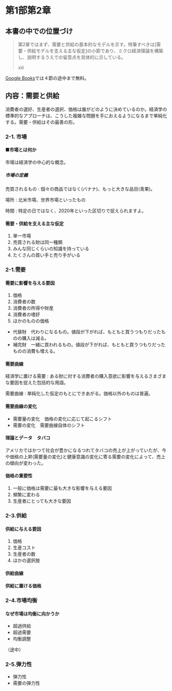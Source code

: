第1部第2章
====

本書の中での位置づけ
----

> 第2章ではまず、需要と供給の基本的なモデルを示す。特筆すべきは[需要・供給モデルを支える主な仮定]の小節であり、ミクロ経済理論を構築し、説明するうえでの留意点を具体的に示している。
> <footer>xiii</footer>

[Google Books](https://books.google.co.jp/books?id=TM0kDwAAQBAJ&lpg=PA1&dq=%E3%83%AC%E3%83%B4%E3%82%A3%E3%83%83%E3%83%88%E3%80%80%E3%83%9F%E3%82%AF%E3%83%AD%E7%B5%8C%E6%B8%88%E5%AD%A6&hl=ja&pg=PT2#v=onepage&q&f=false)では４節の途中まで無料。

内容：需要と供給
----

消費者の選好、生産者の選択、価格は誰がどのように決めているのか。経済学の標準的なアプローチは、こうした複雑な問題を手におえるようになるまで単純化する。需要・供給はその最善の形。

### 2-1. 市場

#### ■市場とは何か

市場は経済学の中心的な概念。

##### 市場の定義

売買されるもの
: 個々の商品ではなく(バナナ)、もっと大きな品目(青果)。

場所
: 北米市場、世界市場といったもの

時間
: 特定の日ではなく、2020年といった区切りで捉えられますよ。

#### 需要・供給を支える主な仮定

1. 単一市場
2. 売買される財は同一種類
3. みんな同じくらいの知識を持っている
4. たくさんの買い手と売り手がいる

### 2-1.需要

#### 需要に影響を与える要因

1. 価格
2. 消費者の数
3. 消費者の所得や財産
4. 消費者の嗜好
5. ほかのものの価格
  - 代替財　代わりになるもの。値段が下がれば、もともと買うつもりだったものの購入は減る。
  - 補完財　一緒に買われるもの。値段が下がれば、もともと買うつもりだったものの消費も増える。
 
#### 需要曲線
 
 経済学に置ける需要
 :  ある財に対する消費者の購入意欲に影響を与えるさまざまな要因を捉えた包括的な用語。
 
 需要曲線
 :  単純化した仮定のもとにできあがる。価格以外のものは普遍。
 
#### 需要曲線の変化
 
 - 需要量の変化　価格の変化に応じて起こるシフト
 - 需要の変化　需要曲線自体のシフト
 
#### 理論とデータ　タバコ

アメリカではかつて社会が豊かになるつれてタバコの売上が上がっていたが、今や価格の上昇(需要量の変化)と健康意識の変化に寄る需要の変化によって、売上の傾向が変わった。

#### 価格の重要性

1. 一般に価格は需要に最も大きな影響を与える要因
2. 頻繁に変わる
3. 生産者にとっても大きな要因

### 2-3.供給

#### 供給に与える要因

1. 価格
2. 生産コスト
3. 生産者の数
4. ほかの選択肢

#### 供給曲線

#### 供給に置ける価格

### 2-4.市場均衡

#### なぜ市場は均衡に向かうか

- 超過供給
- 超過需要
- 均衡調整

（途中）

### 2-5.弾力性

- 弾力性　
- 需要の弾力性


